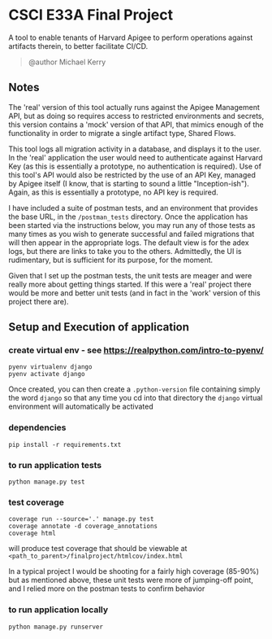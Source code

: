 # CSCI E33A Final Project

A tool to enable tenants of Harvard Apigee to perform operations against artifacts therein, to better
facilitate CI/CD. 
> @author Michael Kerry

## Notes
The 'real' version of this tool actually runs against the Apigee Management API, 
but as doing so requires access to restricted environments and secrets, this version contains a 'mock' version
of that API, that mimics enough of the functionality in order to migrate a single artifact type, Shared Flows.

This tool logs all migration activity in a database, and displays it to the user. In the 'real' application the
user would need to authenticate against Harvard Key (as this is essentially a prototype, no authentication is required).
Use of this tool's API would also be restricted by the use of an API Key, managed by Apigee itself (I know, that 
is starting to sound a little "Inception-ish"). Again, as this is essentially a prototype, no API key is required.

I have included a suite of postman tests, and an environment that provides the base URL, in the `/postman_tests` directory. 
Once the application has been started via the instructions below, you may run any of those tests as many times as you 
wish to generate successful and failed migrations that will then appear in the appropriate logs. The default view
is for the adex logs, but there are links to take you to the others. Admittedly, the UI is rudimentary, but is 
sufficient for its purpose, for the moment.

Given that I set up the postman tests, the unit tests are meager and were really more about getting things started. 
If this were a 'real' project there would be more and better unit tests (and in fact in the 'work' version of this 
project there are).

## Setup and Execution of application

### create virtual env - see https://realpython.com/intro-to-pyenv/
```commandline - in root directory
pyenv virtualenv django
pyenv activate django
```
Once created, you can then create a `.python-version` file containing simply the word `django` so that any time 
you cd into that directory the `django` virtual environment will automatically be activated

### dependencies
```commandline
pip install -r requirements.txt
```

### to run application tests
```commandline
python manage.py test
```

### test coverage
```commandline
coverage run --source='.' manage.py test 
coverage annotate -d coverage_annotations  
coverage html 
```
will produce test coverage that should be viewable at `<path_to_parent>/finalproject/htmlcov/index.html`

In a typical project I would be shooting for a fairly high coverage (85-90%) but as mentioned above, these unit tests
were more of jumping-off point, and I relied more on the postman tests to confirm behavior

### to run application locally
```commandline
python manage.py runserver
```
